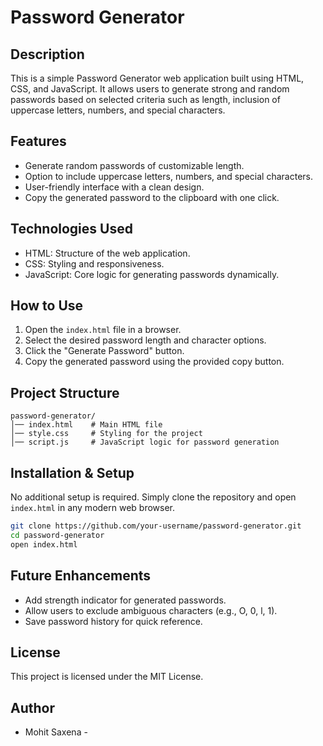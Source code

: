  # Password Generator

 ## Description
 
This is a simple Password Generator web application built using HTML, CSS, and JavaScript. It allows users to generate strong and random passwords based on selected criteria such as length, inclusion of uppercase letters, numbers, and special characters.

 ## Features
- Generate random passwords of customizable length.
- Option to include uppercase letters, numbers, and special characters.
- User-friendly interface with a clean design.
- Copy the generated password to the clipboard with one click.

 ## Technologies Used
- HTML: Structure of the web application.
- CSS: Styling and responsiveness.
- JavaScript: Core logic for generating passwords dynamically.

 ## How to Use
1. Open the `index.html` file in a browser.
2. Select the desired password length and character options.
3. Click the "Generate Password" button.
4. Copy the generated password using the provided copy button.

 ## Project Structure
```
password-generator/
│── index.html    # Main HTML file
│── style.css     # Styling for the project
│── script.js     # JavaScript logic for password generation
```

 ## Installation & Setup
No additional setup is required. Simply clone the repository and open `index.html` in any modern web browser.

```sh
git clone https://github.com/your-username/password-generator.git
cd password-generator
open index.html
```

 ## Future Enhancements
- Add strength indicator for generated passwords.
- Allow users to exclude ambiguous characters (e.g., O, 0, l, 1).
- Save password history for quick reference.

 ## License
 
This project is licensed under the MIT License.

 ## Author
- Mohit Saxena -


